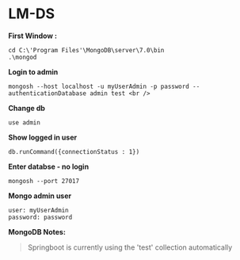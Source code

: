 # LM-DS

**First Window :**
```
cd C:\'Program Files'\MongoDB\server\7.0\bin 
.\mongod
```

**Login to admin**
```
mongosh --host localhost -u myUserAdmin -p password --authenticationDatabase admin test <br />
```

**Change db**
```
use admin 
```

**Show logged in user**
```
db.runCommand({connectionStatus : 1}) 
```


**Enter databse - no login**
```
mongosh --port 27017 
```

**Mongo admin user**
```
user: myUserAdmin 
password: password 
```


**MongoDB Notes:**

> Springboot is currently using the 'test' collection automatically

